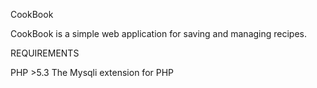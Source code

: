 CookBook

CookBook is a simple web application for saving and managing recipes.

REQUIREMENTS

PHP >5.3
The Mysqli extension for PHP